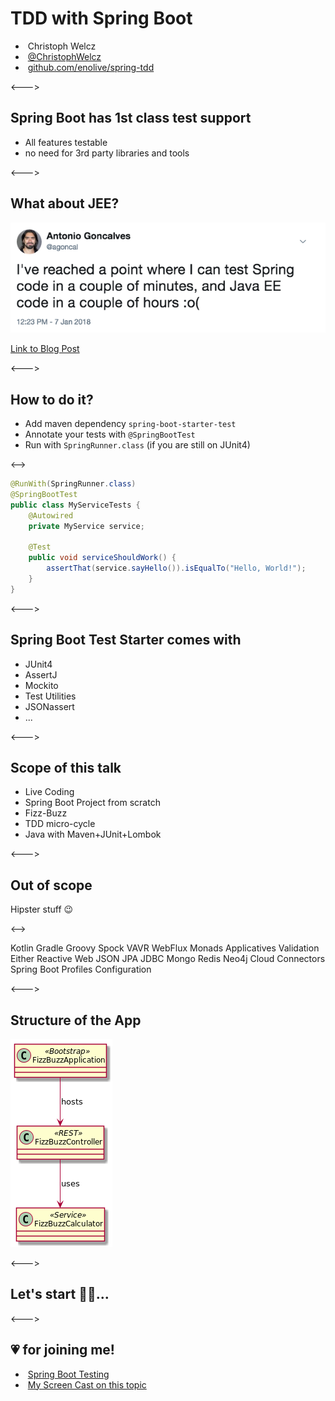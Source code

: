 # TDD with Spring Boot

- <i class="fa fa-user"></i>&nbsp;Christoph Welcz
- <i class="fa fa-twitter" aria-hidden="true"></i>&nbsp;[@ChristophWelcz](https://twitter.com/ChristophWelcz)
- <i class="fa fa-github" aria-hidden="true"></i>&nbsp;[github.com/enolive/spring-tdd](https://github.com/enolive/spring-tdd)

<--->

## Spring Boot has 1st class test support

* All features testable
* no need for 3rd party libraries and tools

<--->

## What about JEE?

[![Tweet JEE vs Spring Testing](resources/spring-vs-jee.png)](https://twitter.com/agoncal/status/949964624962772992)

[Link to Blog Post](https://antoniogoncalves.org/2018/01/16/java-ee-vs-spring-testing/)

<--->

## How to do it?

* Add maven dependency `spring-boot-starter-test`
* Annotate your tests with `@SpringBootTest`
* Run with `SpringRunner.class` (if you are still on JUnit4)

<-->

```java
@RunWith(SpringRunner.class)
@SpringBootTest
public class MyServiceTests {
    @Autowired
    private MyService service;
    
    @Test
    public void serviceShouldWork() {
        assertThat(service.sayHello()).isEqualTo("Hello, World!");
    }
}
```

<--->

## Spring Boot Test Starter comes with

* JUnit4
* AssertJ
* Mockito
* Test Utilities
* JSONassert
* ...

<--->

## Scope of this talk

* Live Coding
* Spring Boot Project from scratch
* Fizz-Buzz
* TDD micro-cycle
* Java with Maven+JUnit+Lombok

<--->

## Out of scope

Hipster stuff 😉

<-->

<section tagcloud large>
    Kotlin
    Gradle
    Groovy
    Spock
    VAVR
    WebFlux
    Monads
    Applicatives
    Validation
    Either
    Reactive Web
    JSON
    JPA
    JDBC
    Mongo
    Redis
    Neo4j
    Cloud Connectors
    Spring Boot Profiles
    Configuration
<section>

<--->

## Structure of the App

![Structure of the Application](resources/FizzBuzz.png)

<--->

## Let's start 👨‍💻...

<--->

## 💗 for joining me!

* <i class="fa fa-book" aria-hidden="true"></i>&nbsp;[Spring Boot Testing](https://docs.spring.io/spring-boot/docs/current/reference/html/boot-features-testing.html)
* <i class="fa fa-youtube" aria-hidden="true"></i>&nbsp;[My Screen Cast on this topic](https://youtu.be/RDRM4lnNMVo)
